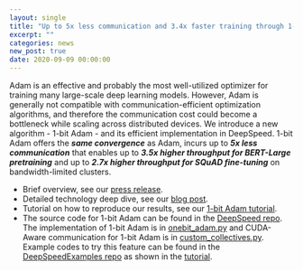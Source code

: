 ```yaml
---
layout: single
title: "Up to 5x less communication and 3.4x faster training through 1-bit Adam"
excerpt: ""
categories: news
new_post: true
date: 2020-09-09 00:00:00
---
```



Adam is an effective and probably the most well-utilized optimizer for
training many large-scale deep learning models.  However, Adam is generally
not compatible with communication-efficient optimization algorithms, and
therefore the communication cost could become a bottleneck while scaling
across distributed devices. We introduce a new algorithm - 1-bit Adam - and
its efficient implementation in DeepSpeed. 1-bit Adam offers the ***same convergence*** as Adam, incurs up to ***5x less communication*** that enables up to ***3.5x higher throughput for BERT-Large pretraining*** and up to ***2.7x higher throughput for SQuAD fine-tuning*** on bandwidth-limited clusters.

* Brief overview, see our [press release](https://www.microsoft.com/en-us/research/blog/zero-2-deepspeed-shattering-barriers-of-deep-learning-speed-scale/).
* Detailed technology deep dive, see our [blog post](https://www.deepspeed.ai/news/2020/09/09/onebit-adam-blog-post.md).
* Tutorial on how to reproduce our results, see our [1-bit Adam tutorial](https://www.deepspeed.ai/tutorials/onebit-adam/).
* The source code for 1-bit Adam can be found in the [DeepSpeed repo](https://github.com/microsoft/deepspeed). The implementation of 1-bit Adam is in [onebit_adam.py](https://github.com/microsoft/DeepSpeed/blob/master/deepspeed/runtime/fp16/onebit_adam.py) and CUDA-Aware communication for 1-bit Adam is in [custom_collectives.py](https://github.com/microsoft/DeepSpeed/blob/master/deepspeed/runtime/custom_collectives.py). Example codes to try this feature can be found in the [DeepSpeedExamples repo](https://github.com/microsoft/deepspeedexamples) as shown in the [tutorial](https://www.deepspeed.ai/tutorials/onebit-adam/).
